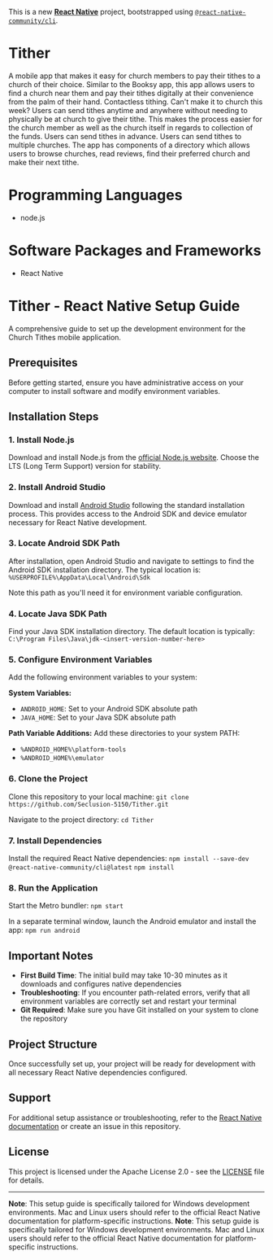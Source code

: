 This is a new [**React Native**](https://reactnative.dev) project, bootstrapped using [`@react-native-community/cli`](https://github.com/react-native-community/cli).

# Tither
A mobile app that makes it easy for church members to pay their tithes to a church of their choice. Similar to the Booksy app, this app allows users to find a church near them and pay their tithes digitally at their convenience from the palm of their hand. Contactless tithing. Can't make it to church this week? Users can send tithes anytime and anywhere without needing to physically be at church to give their tithe. This makes the process easier for the church member as well as the church itself in regards to collection of the funds. Users can send tithes in advance. Users can send tithes to multiple churches. The app has components of a directory which allows users to browse churches, read reviews, find their preferred church and make their next tithe.
# Programming Languages
- node.js
# Software Packages and Frameworks
- React Native
# Tither - React Native Setup Guide

A comprehensive guide to set up the development environment for the Church Tithes mobile application.

## Prerequisites

Before getting started, ensure you have administrative access on your computer to install software and modify environment variables.

## Installation Steps

### 1. Install Node.js
Download and install Node.js from the [official Node.js website](https://nodejs.org/). Choose the LTS (Long Term Support) version for stability.

### 2. Install Android Studio
Download and install [Android Studio](https://developer.android.com/studio) following the standard installation process. This provides access to the Android SDK and device emulator necessary for React Native development.

### 3. Locate Android SDK Path
After installation, open Android Studio and navigate to settings to find the Android SDK installation directory. The typical location is:
`%USERPROFILE%\AppData\Local\Android\Sdk`

Note this path as you'll need it for environment variable configuration.

### 4. Locate Java SDK Path
Find your Java SDK installation directory. The default location is typically:
`C:\Program Files\Java\jdk-<insert-version-number-here>`

### 5. Configure Environment Variables
Add the following environment variables to your system:

**System Variables:**
- `ANDROID_HOME`: Set to your Android SDK absolute path
- `JAVA_HOME`: Set to your Java SDK absolute path

**Path Variable Additions:**
Add these directories to your system PATH:
- `%ANDROID_HOME%\platform-tools`
- `%ANDROID_HOME%\emulator`

### 6. Clone the Project
Clone this repository to your local machine:
`git clone https://github.com/Seclusion-5150/Tither.git`

Navigate to the project directory:
`cd Tither`

### 7. Install Dependencies
Install the required React Native dependencies:
`npm install --save-dev @react-native-community/cli@latest`
`npm install`

### 8. Run the Application
Start the Metro bundler:
`npm start`

In a separate terminal window, launch the Android emulator and install the app:
`npm run android`

## Important Notes

- **First Build Time**: The initial build may take 10-30 minutes as it downloads and configures native dependencies
- **Troubleshooting**: If you encounter path-related errors, verify that all environment variables are correctly set and restart your terminal
- **Git Required**: Make sure you have Git installed on your system to clone the repository

## Project Structure

Once successfully set up, your project will be ready for development with all necessary React Native dependencies configured.

## Support

For additional setup assistance or troubleshooting, refer to the [React Native documentation](https://reactnative.dev/docs/environment-setup) or create an issue in this repository.

## License

This project is licensed under the Apache License 2.0 - see the [LICENSE](LICENSE) file for details.

---

**Note**: This setup guide is specifically tailored for Windows development environments. Mac and Linux users should refer to the official React Native documentation for platform-specific instructions.
**Note**: This setup guide is specifically tailored for Windows development environments. Mac and Linux users should refer to the official React Native documentation for platform-specific instructions.
